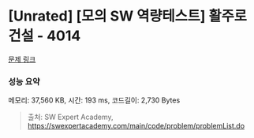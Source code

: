 # [Unrated] [모의 SW 역량테스트] 활주로 건설 - 4014 

[문제 링크](https://swexpertacademy.com/main/code/problem/problemDetail.do?contestProbId=AWIeW7FakkUDFAVH) 

### 성능 요약

메모리: 37,560 KB, 시간: 193 ms, 코드길이: 2,730 Bytes



> 출처: SW Expert Academy, https://swexpertacademy.com/main/code/problem/problemList.do